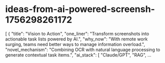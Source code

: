 # ideas-from-ai-powered-screensh-1756298261172
[ { "title": "Vision to Action", "one_liner": "Transform screenshots into actionable task lists powered by AI.", "why_now": "With remote work surging, teams need better ways to manage information overload.", "novel_mechanism": "Combining OCR with natural language processing to generate contextual task items.", "ai_stack": [ "Claude/GPT", "RAG", ...
